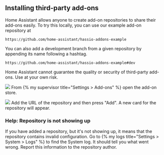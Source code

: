 ##  Installing third-party add-ons

Home Assistant allows anyone to create add-on repositories to share their add-ons easily. To try this locally, you can use our example add-on repository at

```text
https://github.com/home-assistant/hassio-addons-example
```

You can also add a development branch from a given repository by appending its name following a hashtag.

```text
https://github.com/home-assistant/hassio-addons-example#dev
```

<div class='note warning'>
Home Assistant cannot guarantee the quality or security of third-party add-ons. Use at your own risk.
</div>

<p class='img'>
<img src='/images/hassio/screenshots/dashboard.png' />
From {% my supervisor title="Settings > Add-ons" %} open the add-on store.
</p>

<p class='img'>
<img src='/images/hassio/screenshots/adding_repositories.png' />
Add the URL of the repository and then press "Add". A new card for the repository will appear.
</p>

### Help: Repository is not showing up

If you have added a repository, but it's not showing up, it means that the repository contains invalid configuration. Go to {% my logs title="Settings > System > Logs" %} to find the System log. It should tell you what went wrong. Report this information to the repository author.
